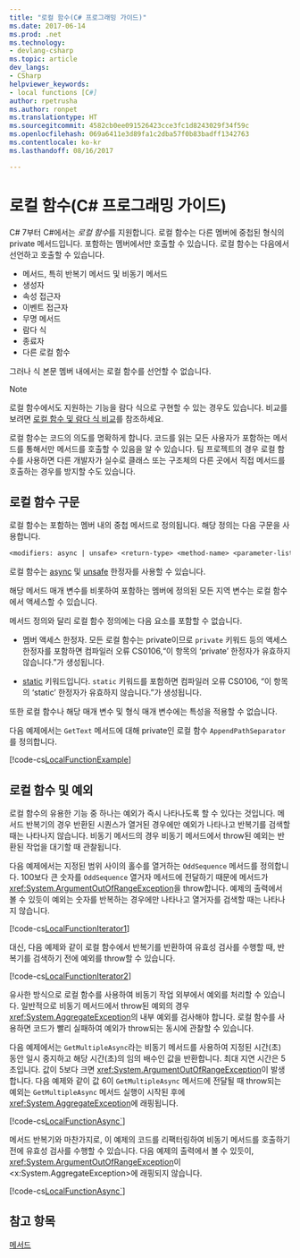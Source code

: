 ```yaml
---
title: "로컬 함수(C# 프로그래밍 가이드)"
ms.date: 2017-06-14
ms.prod: .net
ms.technology:
- devlang-csharp
ms.topic: article
dev_langs:
- CSharp
helpviewer_keywords:
- local functions [C#]
author: rpetrusha
ms.author: ronpet
ms.translationtype: HT
ms.sourcegitcommit: 4582cb0ee091526423cce3fc1d8243029f34f59c
ms.openlocfilehash: 069a6411e3d89fa1c2dba57f0b83badff1342763
ms.contentlocale: ko-kr
ms.lasthandoff: 08/16/2017

---
```

# <a name="local-functions-c-programming-guide"></a>로컬 함수(C# 프로그래밍 가이드)

C# 7부터 C#에서는 *로컬 함수*를 지원합니다. 로컬 함수는 다른 멤버에 중첩된 형식의 private 메서드입니다. 포함하는 멤버에서만 호출할 수 있습니다. 로컬 함수는 다음에서 선언하고 호출할 수 있습니다.

- 메서드, 특히 반복기 메서드 및 비동기 메서드
- 생성자
- 속성 접근자
- 이벤트 접근자
- 무명 메서드
- 람다 식
- 종료자
- 다른 로컬 함수

그러나 식 본문 멤버 내에서는 로컬 함수를 선언할 수 없습니다.

> [!NOTE]
> 로컬 함수에서도 지원하는 기능을 람다 식으로 구현할 수 있는 경우도 있습니다. 비교를 보려면 [로컬 함수 및 람다 식 비교](../../local-functions-vs-lambdas.md)를 참조하세요.

로컬 함수는 코드의 의도를 명확하게 합니다. 코드를 읽는 모든 사용자가 포함하는 메서드를 통해서만 메서드를 호출할 수 있음을 알 수 있습니다. 팀 프로젝트의 경우 로컬 함수를 사용하면 다른 개발자가 실수로 클래스 또는 구조체의 다른 곳에서 직접 메서드를 호출하는 경우를 방지할 수도 있습니다.
 
## <a name="local-function-syntax"></a>로컬 함수 구문

로컬 함수는 포함하는 멤버 내의 중첩 메서드로 정의됩니다. 해당 정의는 다음 구문을 사용합니다.

```txt
<modifiers: async | unsafe> <return-type> <method-name> <parameter-list>
```

로컬 함수는 [async](../../language-reference/keywords/async.md) 및 [unsafe](../../language-reference/keywords/unsafe.md) 한정자를 사용할 수 있습니다. 

해당 메서드 매개 변수를 비롯하여 포함하는 멤버에 정의된 모든 지역 변수는 로컬 함수에서 액세스할 수 있습니다. 

메서드 정의와 달리 로컬 함수 정의에는 다음 요소를 포함할 수 없습니다.

- 멤버 액세스 한정자. 모든 로컬 함수는 private이므로 `private` 키워드 등의 액세스 한정자를 포함하면 컴파일러 오류 CS0106,“이 항목의 ‘private’ 한정자가 유효하지 않습니다.”가 생성됩니다.
 
- [static](../../language-reference/keywords/static.md) 키워드입니다. `static` 키워드를 포함하면 컴파일러 오류 CS0106, “이 항목의 ‘static’ 한정자가 유효하지 않습니다.”가 생성됩니다.

또한 로컬 함수나 해당 매개 변수 및 형식 매개 변수에는 특성을 적용할 수 없습니다. 
 
다음 예제에서는 `GetText` 메서드에 대해 private인 로컬 함수 `AppendPathSeparator`를 정의합니다.
   
[!code-cs[LocalFunctionExample](../../../../samples/snippets/csharp/programming-guide/classes-and-structs/local-functions1.cs)]  
   
## <a name="local-functions-and-exceptions"></a>로컬 함수 및 예외

로컬 함수의 유용한 기능 중 하나는 예외가 즉시 나타나도록 할 수 있다는 것입니다. 메서드 반복기의 경우 반환된 시퀀스가 열거된 경우에만 예외가 나타나고 반복기를 검색할 때는 나타나지 않습니다. 비동기 메서드의 경우 비동기 메서드에서 throw된 예외는 반환된 작업을 대기할 때 관찰됩니다. 

다음 예제에서는 지정된 범위 사이의 홀수를 열거하는 `OddSequence` 메서드를 정의합니다. 100보다 큰 숫자를 `OddSequence` 열거자 메서드에 전달하기 때문에 메서드가 <xref:System.ArgumentOutOfRangeException>을 throw합니다. 예제의 출력에서 볼 수 있듯이 예외는 숫자를 반복하는 경우에만 나타나고 열거자를 검색할 때는 나타나지 않습니다.

[!code-cs[LocalFunctionIterator1](../../../../samples/snippets/csharp/programming-guide/classes-and-structs/local-functions-iterator1.cs)] 

대신, 다음 예제와 같이 로컬 함수에서 반복기를 반환하여 유효성 검사를 수행할 때, 반복기를 검색하기 전에 예외를 throw할 수 있습니다.

[!code-cs[LocalFunctionIterator2](../../../../samples/snippets/csharp/programming-guide/classes-and-structs/local-functions-iterator2.cs)]

유사한 방식으로 로컬 함수를 사용하여 비동기 작업 외부에서 예외를 처리할 수 있습니다. 일반적으로 비동기 메서드에서 throw된 예외의 경우 <xref:System.AggregateException>의 내부 예외를 검사해야 합니다. 로컬 함수를 사용하면 코드가 빨리 실패하여 예외가 throw되는 동시에 관찰할 수 있습니다.

다음 예제에서는 `GetMultipleAsync`라는 비동기 메서드를 사용하여 지정된 시간(초) 동안 일시 중지하고 해당 시간(초)의 임의 배수인 값을 반환합니다. 최대 지연 시간은 5초입니다. 값이 5보다 크면 <xref:System.ArgumentOutOfRangeException>이 발생합니다. 다음 예제와 같이 값 6이 `GetMultipleAsync` 메서드에 전달될 때 throw되는 예외는 `GetMultipleAsync` 메서드 실행이 시작된 후에 <xref:System.AggregateException>에 래핑됩니다.

[!code-cs[LocalFunctionAsync`](../../../../samples/snippets/csharp/programming-guide/classes-and-structs/local-functions-async1.cs)] 

메서드 반복기와 마찬가지로, 이 예제의 코드를 리팩터링하여 비동기 메서드를 호출하기 전에 유효성 검사를 수행할 수 있습니다. 다음 예제의 출력에서 볼 수 있듯이, <xref:System.ArgumentOutOfRangeException>이 <x:System.AggregateException>에 래핑되지 않습니다.

[!code-cs[LocalFunctionAsync`](../../../../samples/snippets/csharp/programming-guide/classes-and-structs/local-functions-async2.cs)] 

## <a name="see-also"></a>참고 항목
[메서드](methods.md)

